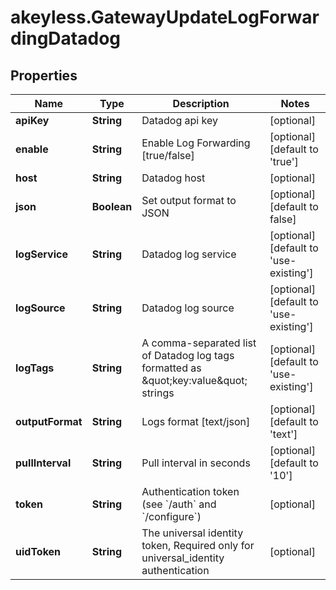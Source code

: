# akeyless.GatewayUpdateLogForwardingDatadog

## Properties

Name | Type | Description | Notes
------------ | ------------- | ------------- | -------------
**apiKey** | **String** | Datadog api key | [optional] 
**enable** | **String** | Enable Log Forwarding [true/false] | [optional] [default to &#39;true&#39;]
**host** | **String** | Datadog host | [optional] 
**json** | **Boolean** | Set output format to JSON | [optional] [default to false]
**logService** | **String** | Datadog log service | [optional] [default to &#39;use-existing&#39;]
**logSource** | **String** | Datadog log source | [optional] [default to &#39;use-existing&#39;]
**logTags** | **String** | A comma-separated list of Datadog log tags formatted as \&quot;key:value\&quot; strings | [optional] [default to &#39;use-existing&#39;]
**outputFormat** | **String** | Logs format [text/json] | [optional] [default to &#39;text&#39;]
**pullInterval** | **String** | Pull interval in seconds | [optional] [default to &#39;10&#39;]
**token** | **String** | Authentication token (see &#x60;/auth&#x60; and &#x60;/configure&#x60;) | [optional] 
**uidToken** | **String** | The universal identity token, Required only for universal_identity authentication | [optional] 


